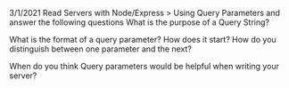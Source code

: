 3/1/2021
Read Servers with Node/Express > Using Query Parameters and answer the following questions
What is the purpose of a Query String?

What is the format of a query parameter? How does it start? How do you distinguish between one parameter and the next?

When do you think Query parameters would be helpful when writing your server?
